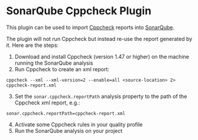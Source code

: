 SonarQube Cppcheck Plugin
=========================

This plugin can be used to import [Cppcheck](http://cppcheck.sourceforge.net/) reports into [SonarQube](http://sonarqube.org/).

The plugin will not run Cppcheck but instead re-use the report generated by it.
Here are the steps:

1. Download and install Cppcheck (version 1.47 or higher) on the machine running the SonarQube analysis
2. Run Cppcheck to create an xml report:

  ```
  cppcheck --xml --xml-version=2 --enable=all <source-location> 2> cppcheck-report.xml
  ```

3. Set the `sonar.cppcheck.reportPath` analysis property to the path of the Cppcheck xml report, e.g.:

  ```
  sonar.cppcheck.reportPath=cppcheck-report.xml
  ```

4. Activate some Cppcheck rules in your quality profile
5. Run the SonarQube analysis on your project
